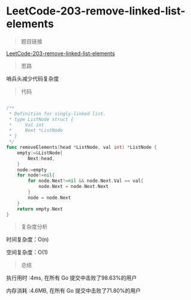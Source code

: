 #  LeetCode-203-remove-linked-list-elements

>题目链接

[LeetCode-203-remove-linked-list-elements](https://leetcode-cn.com/problems/remove-linked-list-elements/)

>思路

哨兵头减少代码复杂度

>代码

```go

/**
 * Definition for singly-linked list.
 * type ListNode struct {
 *     Val int
 *     Next *ListNode
 * }
 */
func removeElements(head *ListNode, val int) *ListNode {
    empty:=&ListNode{
        Next:head,
    }
    node:=empty
    for node!=nil{
        for node.Next!=nil && node.Next.Val == val{
            node.Next = node.Next.Next
        }
        node = node.Next
    }
    return empty.Next
}
```

>复杂度分析

时间复杂度：O(n)

空间复杂度：O(1)

>总结

执行用时 :4ms, 在所有 Go 提交中击败了98.63%的用户
 
内存消耗 :4.6MB, 在所有 Go 提交中击败了71.80%的用户
